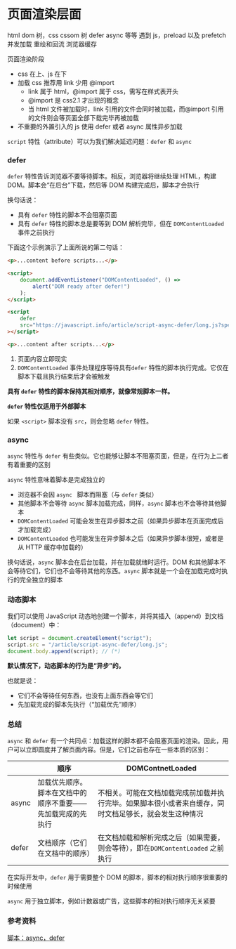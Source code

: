 # 页面渲染层面

html dom 树，css cssom 树 defer async 等等 遇到 js，preload 以及 prefetch 并发加载
重绘和回流
浏览器缓存

页面渲染阶段

-   css 在上、js 在下
-   加载 css 推荐用 link 少用 @import
    -   link 属于 html，@import 属于 css，需写在样式表开头
    -   @import 是 css2.1 才出现的概念
    -   当 html 文件被加载时，link 引用的文件会同时被加载，而@import 引用的文件则会等页面全部下载完毕再被加载
-   不重要的外置引入的 js 使用 defer 或者 async 属性异步加载

`script` 特性（attribute）可以为我们解决延迟问题：`defer` 和 `async`

### defer

`defer` 特性告诉浏览器不要等待脚本。相反，浏览器将继续处理 HTML，构建 DOM。脚本会“在后台”下载，然后等 DOM 构建完成后，脚本才会执行

换句话说：

-   具有 `defer` 特性的脚本不会阻塞页面
-   具有 `defer` 特性的脚本总是要等到 DOM 解析完毕，但在 `DOMContentLoaded` 事件之前执行

下面这个示例演示了上面所说的第二句话：

```html
<p>...content before scripts...</p>

<script>
    document.addEventListener("DOMContentLoaded", () =>
        alert("DOM ready after defer!")
    );
</script>

<script
    defer
    src="https://javascript.info/article/script-async-defer/long.js?speed=1"
></script>

<p>...content after scripts...</p>
```

1. 页面内容立即现实
2. `DOMContentLoaded` 事件处理程序等待具有`defer` 特性的脚本执行完成。它仅在脚本下载且执行结束后才会被触发

**具有 `defer` 特性的脚本保持其相对顺序，就像常规脚本一样。**

**`defer` 特性仅适用于外部脚本**

如果 `<script>` 脚本没有 `src`，则会忽略 `defer` 特性。

### async

`async` 特性与 `defer` 有些类似。它也能够让脚本不阻塞页面，但是，在行为上二者有着重要的区别

`async` 特性意味着脚本是完成独立的

-   浏览器不会因 `async ` 脚本而阻塞（与 `defer` 类似）
-   其他脚本不会等待 `async` 脚本加载完成，同样，`async` 脚本也不会等待其他脚本
-   `DOMContentLoaded` 可能会发生在异步脚本之前（如果异步脚本在页面完成后才加载完成）
-   `DOMContentLoaded` 也可能发生在异步脚本之后（如果异步脚本很短，或者是从 HTTP 缓存中加载的）

换句话说，`async` 脚本会在后台加载，并在加载就绪时运行。DOM 和其他脚本不会等待它们，它们也不会等待其他的东西。`async` 脚本就是一个会在加载完成时执行的完全独立的脚本

### 动态脚本

我们可以使用 JavaScript 动态地创建一个脚本，并将其插入（append）到文档（document）中：

```javascript
let script = document.createElement("script");
script.src = "/article/script-async-defer/long.js";
document.body.append(script); // (*)
```

**默认情况下，动态脚本的行为是“异步”的。**

也就是说：

-   它们不会等待任何东西，也没有上面东西会等它们
-   先加载完成的脚本先执行（“加载优先”顺序）

### 总结

`async` 和 `defer` 有一个共同点：加载这样的脚本都不会阻塞页面的渲染。因此，用户可以立即圆度并了解页面内容。但是，它们之前也存在一些本质的区别：

|       | 顺序                                                       | DOMContnetLoaded                                                                                       |
| ----- | ---------------------------------------------------------- | ------------------------------------------------------------------------------------------------------ |
| async | 加载优先顺序。脚本在文档中的顺序不重要——先加载完成的先执行 | 不相关。可能在文档加载完成前加载并执行完毕。如果脚本很小或者来自缓存，同时文档足够长，就会发生这种情况 |
| defer | 文档顺序（它们在文档中的顺序）                             | 在文档加载和解析完成之后（如果需要，则会等待），即在`DOMContentLoaded` 之前执行                        |

在实际开发中，`defer` 用于需要整个 DOM 的脚本，脚本的相对执行顺序很重要的时候使用

`async` 用于独立脚本，例如计数器或广告，这些脚本的相对执行顺序无关紧要

### 参考资料

[脚本：async，defer](https://zh.javascript.info/script-async-defer)
